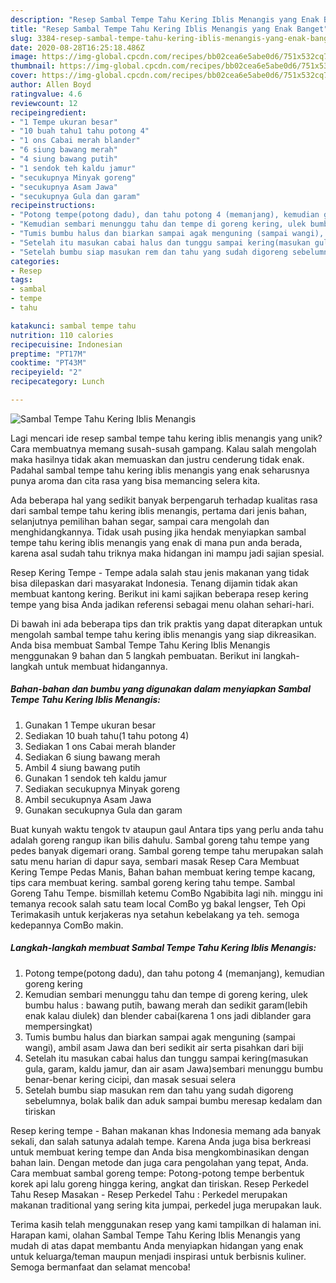 ```yaml
---
description: "Resep Sambal Tempe Tahu Kering Iblis Menangis yang Enak Banget"
title: "Resep Sambal Tempe Tahu Kering Iblis Menangis yang Enak Banget"
slug: 3384-resep-sambal-tempe-tahu-kering-iblis-menangis-yang-enak-banget
date: 2020-08-28T16:25:18.486Z
image: https://img-global.cpcdn.com/recipes/bb02cea6e5abe0d6/751x532cq70/sambal-tempe-tahu-kering-iblis-menangis-foto-resep-utama.jpg
thumbnail: https://img-global.cpcdn.com/recipes/bb02cea6e5abe0d6/751x532cq70/sambal-tempe-tahu-kering-iblis-menangis-foto-resep-utama.jpg
cover: https://img-global.cpcdn.com/recipes/bb02cea6e5abe0d6/751x532cq70/sambal-tempe-tahu-kering-iblis-menangis-foto-resep-utama.jpg
author: Allen Boyd
ratingvalue: 4.6
reviewcount: 12
recipeingredient:
- "1 Tempe ukuran besar"
- "10 buah tahu1 tahu potong 4"
- "1 ons Cabai merah blander"
- "6 siung bawang merah"
- "4 siung bawang putih"
- "1 sendok teh kaldu jamur"
- "secukupnya Minyak goreng"
- "secukupnya Asam Jawa"
- "secukupnya Gula dan garam"
recipeinstructions:
- "Potong tempe(potong dadu), dan tahu potong 4 (memanjang), kemudian goreng kering"
- "Kemudian sembari menunggu tahu dan tempe di goreng kering, ulek bumbu halus : bawang putih, bawang merah dan sedikit garam(lebih enak kalau diulek) dan blender cabai(karena 1 ons jadi diblander gara mempersingkat)"
- "Tumis bumbu halus dan biarkan sampai agak menguning (sampai wangi), ambil asam Jawa dan beri sedikit air serta pisahkan dari biji"
- "Setelah itu masukan cabai halus dan tunggu sampai kering(masukan gula, garam, kaldu jamur, dan air asam Jawa)sembari menunggu bumbu benar-benar kering cicipi, dan masak sesuai selera"
- "Setelah bumbu siap masukan rem dan tahu yang sudah digoreng sebelumnya, bolak balik dan aduk sampai bumbu meresap kedalam dan tiriskan"
categories:
- Resep
tags:
- sambal
- tempe
- tahu

katakunci: sambal tempe tahu 
nutrition: 110 calories
recipecuisine: Indonesian
preptime: "PT17M"
cooktime: "PT43M"
recipeyield: "2"
recipecategory: Lunch

---
```



![Sambal Tempe Tahu Kering Iblis Menangis](https://img-global.cpcdn.com/recipes/bb02cea6e5abe0d6/751x532cq70/sambal-tempe-tahu-kering-iblis-menangis-foto-resep-utama.jpg)

Lagi mencari ide resep sambal tempe tahu kering iblis menangis yang unik? Cara membuatnya memang susah-susah gampang. Kalau salah mengolah maka hasilnya tidak akan memuaskan dan justru cenderung tidak enak. Padahal sambal tempe tahu kering iblis menangis yang enak seharusnya punya aroma dan cita rasa yang bisa memancing selera kita.

Ada beberapa hal yang sedikit banyak berpengaruh terhadap kualitas rasa dari sambal tempe tahu kering iblis menangis, pertama dari jenis bahan, selanjutnya pemilihan bahan segar, sampai cara mengolah dan menghidangkannya. Tidak usah pusing jika hendak menyiapkan sambal tempe tahu kering iblis menangis yang enak di mana pun anda berada, karena asal sudah tahu triknya maka hidangan ini mampu jadi sajian spesial.

Resep Kering Tempe - Tempe adala salah stau jenis makanan yang tidak bisa dilepaskan dari masyarakat Indonesia. Tenang dijamin tidak akan membuat kantong kering. Berikut ini kami sajikan beberapa resep kering tempe yang bisa Anda jadikan referensi sebagai menu olahan sehari-hari.


Di bawah ini ada beberapa tips dan trik praktis yang dapat diterapkan untuk mengolah sambal tempe tahu kering iblis menangis yang siap dikreasikan. Anda bisa membuat Sambal Tempe Tahu Kering Iblis Menangis menggunakan 9 bahan dan 5 langkah pembuatan. Berikut ini langkah-langkah untuk membuat hidangannya.

<!--inarticleads1-->

##### Bahan-bahan dan bumbu yang digunakan dalam menyiapkan Sambal Tempe Tahu Kering Iblis Menangis:

1. Gunakan 1 Tempe ukuran besar
1. Sediakan 10 buah tahu(1 tahu potong 4)
1. Sediakan 1 ons Cabai merah blander
1. Sediakan 6 siung bawang merah
1. Ambil 4 siung bawang putih
1. Gunakan 1 sendok teh kaldu jamur
1. Sediakan secukupnya Minyak goreng
1. Ambil secukupnya Asam Jawa
1. Gunakan secukupnya Gula dan garam


Buat kunyah waktu tengok tv ataupun gaul Antara tips yang perlu anda tahu adalah goreng rangup ikan bilis dahulu. Sambal goreng tahu tempe yang pedes banyak digemari orang. Sambal goreng tempe tahu merupakan salah satu menu harian di dapur saya, sembari masak Resep Cara Membuat Kering Tempe Pedas Manis, Bahan bahan membuat kering tempe kacang, tips cara membuat kering. sambal goreng kering tahu tempe. Sambal Goreng Tahu Tempe. bismillah ketemu ComBo Ngabibita lagi nih. minggu ini temanya recook salah satu team local ComBo yg bakal lengser, Teh Opi Terimakasih untuk kerjakeras nya setahun kebelakang ya teh. semoga kedepannya ComBo makin. 

<!--inarticleads2-->

##### Langkah-langkah membuat Sambal Tempe Tahu Kering Iblis Menangis:

1. Potong tempe(potong dadu), dan tahu potong 4 (memanjang), kemudian goreng kering
1. Kemudian sembari menunggu tahu dan tempe di goreng kering, ulek bumbu halus : bawang putih, bawang merah dan sedikit garam(lebih enak kalau diulek) dan blender cabai(karena 1 ons jadi diblander gara mempersingkat)
1. Tumis bumbu halus dan biarkan sampai agak menguning (sampai wangi), ambil asam Jawa dan beri sedikit air serta pisahkan dari biji
1. Setelah itu masukan cabai halus dan tunggu sampai kering(masukan gula, garam, kaldu jamur, dan air asam Jawa)sembari menunggu bumbu benar-benar kering cicipi, dan masak sesuai selera
1. Setelah bumbu siap masukan rem dan tahu yang sudah digoreng sebelumnya, bolak balik dan aduk sampai bumbu meresap kedalam dan tiriskan


Resep kering tempe - Bahan makanan khas Indonesia memang ada banyak sekali, dan salah satunya adalah tempe. Karena Anda juga bisa berkreasi untuk membuat kering tempe dan Anda bisa mengkombinasikan dengan bahan lain. Dengan metode dan juga cara pengolahan yang tepat, Anda. Cara membuat sambal goreng tempe: Potong-potong tempe berbentuk korek api lalu goreng hingga kering, angkat dan tiriskan. Resep Perkedel Tahu Resep Masakan - Resep Perkedel Tahu : Perkedel merupakan makanan traditional yang sering kita jumpai, perkedel juga merupakan lauk. 

Terima kasih telah menggunakan resep yang kami tampilkan di halaman ini. Harapan kami, olahan Sambal Tempe Tahu Kering Iblis Menangis yang mudah di atas dapat membantu Anda menyiapkan hidangan yang enak untuk keluarga/teman maupun menjadi inspirasi untuk berbisnis kuliner. Semoga bermanfaat dan selamat mencoba!

